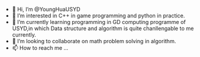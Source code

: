 - 👋 Hi, I’m @YoungHuaUSYD
- 👀 I’m interested in C++ in game programming and python in practice.
- 🌱 I’m currently learning programming in GD computing programme of USYD,in which Data structure and algorithm is quite chanllengable to me currently.
- 💞️ I’m looking to collaborate on math problem solving in algorithm.
- 📫 How to reach me ...

<!---
YoungHuaUSYD/YoungHuaUSYD is a ✨ special ✨ repository because its `README.md` (this file) appears on your GitHub profile.
You can click the Preview link to take a look at your changes.
--->
